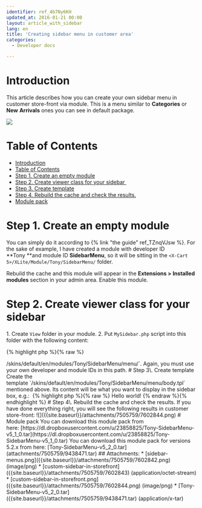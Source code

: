 ```yaml
---
identifier: ref_4b7Ny6KH
updated_at: 2016-01-21 00:00
layout: article_with_sidebar
lang: en
title: 'Creating sidebar menu in customer area'
categories:
  - Developer docs

---
```



# Introduction

This article describes how you can create your own sidebar menu in customer store-front via module. This is a menu similar to **Categories** or **New** **Arrivals** ones you can see in default package.

![]({{site.baseurl}}/attachments/7505759/7602842.png)

# Table of Contents

*   [Introduction](#introduction)
*   [Table of Contents](#table-of-contents)
*   [Step 1\. Create an empty module](#step-1.-create-an-empty-module)
*   [Step 2\. Create viewer class for your sidebar ](#step-2.-create-viewer-class-for-your-sidebar-)
*   [Step 3\. Create template](#step-3.-create-template)
*   [Step 4\. Rebuild the cache and check the results.](#step-4.-rebuild-the-cache-and-check-the-results.)
*   [Module pack](#module-pack)

# Step 1\. Create an empty module

You can simply do it according to {% link "the guide" ref_TZnqVJsw %}. For the sake of example, I have created a module with developer ID **Tony **and module ID **SidebarMenu**, so it will be sitting in the `<X-Cart 5>/XLite/Module/Tony/SidebarMenu/` folder.

Rebuild the cache and this module will appear in the **Extensions > Installed modules** section in your admin area. Enable this module.

# Step 2\. Create viewer class for your sidebar 

1\.  Create `View` folder in your module.
2\.  Put `MySidebar.php` script into this folder with the following content: 

{% highlight php %}{% raw %}
<?php

namespace XLite\Module\Tony\SidebarMenu\View;

/**
 * @ListChild (list="sidebar.single", zone="customer", weight="500")
 * @ListChild (list="sidebar.first", zone="customer", weight="500")
 */

class MySidebar extends \XLite\View\SideBarBox
{
    protected function getHead()
    {
        return 'My header';
    }

    protected function getDir()
    {
        return 'modules/Tony/SidebarMenu/menu';
    }
}
{% endraw %}{% endhighlight %}

Let's walk through each line of its code:

1.  `namespace XLite\Module\Tony\SidebarMenu\View;` this defines a namespace of the class and you must use your own developer and module IDs here. I used **Tony** and **SidebarMenu, **because they are IDs of my module.

2.  construction with `@ListChild (list="sidebar.first", zone="customer", weight="500")` is used to assign the sidebar box into the area where all other sidebar boxes are located. You can change its weight to move it up or down in the left-hand side menu. This section must start with `/**` and finish with `*/ `.
3.  `class MySidebar extends \XLite\View\SideBarBox` tells that we are going to use typical sidebar box as a template for our own menu.

4.  method `getHead`() defines the header of the menu
5.  method `getDir`() defines the folder where the template - that defines the look of the sidebar menu - is located. In my case, this folder is `<X-Cart>/skins/default/en/modules/Tony/SidebarMenu/menu/`. Again, you must use your own developer and module IDs in this path.

# Step 3\. Create template

Create the template `<X-Cart 5>/skins/default/en/modules/Tony/SidebarMenu/menu/body.tpl` mentioned above. Its content will be what you want to display in the sidebar box, e.g.: 

{% highlight php %}{% raw %}
Hello world!
{% endraw %}{% endhighlight %}

# Step 4\. Rebuild the cache and check the results.

If you have done everything right, you will see the following results in customer store-front:

![]({{site.baseurl}}/attachments/7505759/7602844.png)

# Module pack

You can download this module pack from here: [https://dl.dropboxusercontent.com/u/23858825/Tony-SidebarMenu-v5_1_0.tar](https://dl.dropboxusercontent.com/u/23858825/Tony-SidebarMenu-v5_1_0.tar)

You can download this module pack for versions 5.2.x from here: [Tony-SidebarMenu-v5_2_0.tar](attachments/7505759/9438471.tar)

## Attachments:

* [sidebar-menus.png]({{site.baseurl}}/attachments/7505759/7602842.png) (image/png)  
* [custom-sidebar-in-storefront]({{site.baseurl}}/attachments/7505759/7602843) (application/octet-stream)  
* [custom-sidebar-in-storefront.png]({{site.baseurl}}/attachments/7505759/7602844.png) (image/png)  
* [Tony-SidebarMenu-v5_2_0.tar]({{site.baseurl}}/attachments/7505759/9438471.tar) (application/x-tar)